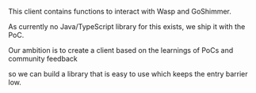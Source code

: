 This client contains functions to interact with Wasp and GoShimmer.

As currently no Java/TypeScript library for this exists, we ship it with the PoC.

Our ambition is to create a client based on the learnings of PoCs and community feedback

so we can build a library that is easy to use which keeps the entry barrier low.

